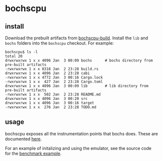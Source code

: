 # bochscpu

## install

Download the prebuilt artifacts from [bochscpu-build](https://github.com/yrp604/bochscpu-build).
Install the `lib` and `bochs` folders into the `bochscpu` checkout. For example:
```
bochscpu$ ls -l
total 20
drwxrwxrwx 1 x x 4096 Jan  3 00:09 bochs      # bochs directory from pre-built artifacts
-rwxrwxrwx 1 x x 8318 Jan  2 23:28 build.rs
drwxrwxrwx 1 x x 4096 Jan  2 23:28 cabi
-rwxrwxrwx 1 x x 4772 Jan  3 00:16 Cargo.lock
-rwxrwxrwx 1 x x  427 Jan  2 23:28 Cargo.toml
drwxrwxrwx 1 x x 4096 Jan  3 00:09 lib        # lib directory from pre-built artifacts
-rwxrwxrwx 1 x x  502 Jan  2 23:28 README.md
drwxrwxrwx 1 x x 4096 Jan  3 00:20 src
drwxrwxrwx 1 x x 4096 Jan  3 00:16 target
-rwxrwxrwx 1 x x  276 Jan  2 23:28 TODO.md
```

## usage

bochscpu exposes all the instrumentation points that bochs does. These are
documented [here](http://bochs.sourceforge.net/cgi-bin/lxr/source/instrument/instrumentation.txt).

For an example of initalizing and using the emulator, see the source code for
the [benchmark example](https://github.com/yrp604/bochscpu-bench/blob/master/src/fib.rs).
